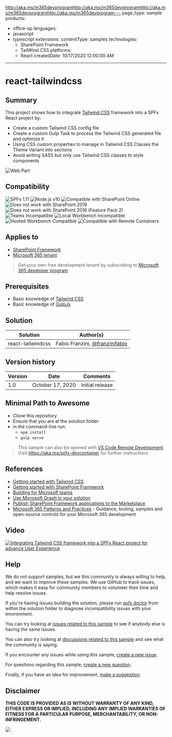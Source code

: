 http://aka.ms/m365devprogramhttp://aka.ms/m365devprogramhttp://aka.ms/m365devprogramhttp://aka.ms/m365devprogram---
page_type: sample
products:
- office-sp
languages:
- javascript
- typescript
extensions:
  contentType: samples
  technologies:
  - SharePoint Framework
  - TailWind CSS
  platforms:
  - React
  createdDate: 10/17/2020 12:00:00 AM
---

# react-tailwindcss

## Summary

This project shows how to integrate [Tailwind CSS](https://tailwindcss.com/) framework into a SPFx React project by:
- Create a custom Tailwind CSS config file
- Create a custom Gulp Task to process the Tailwind CSS generated file and optimize it
- Using CSS custom properties to manage in Tailwind CSS Classes the Theme Variant into sections
- Avoid writing SASS but only use Tailwind CSS classes to style components

![Web Part](./assets/react-tailwindcss-overview.gif)

## Compatibility

![SPFx 1.11](https://img.shields.io/badge/SPFx-1.11.0-green.svg)
![Node.js v10](https://img.shields.io/badge/Node.js-v10-green.svg)
![Compatible with SharePoint Online](https://img.shields.io/badge/SharePoint%20Online-Compatible-green.svg)
![Does not work with SharePoint 2019](https://img.shields.io/badge/SharePoint%20Server%202019-Incompatible-red.svg "SharePoint Server 2019 requires SPFx 1.4.1 or lower")
![Does not work with SharePoint 2016 (Feature Pack 2)](https://img.shields.io/badge/SharePoint%20Server%202016%20(Feature%20Pack%202)-Incompatible-red.svg "SharePoint Server 2016 Feature Pack 2 requires SPFx 1.1")
![Teams Incompatible](https://img.shields.io/badge/Teams-Incompatible-lightgrey.svg)
![Local Workbench Incompatible](https://img.shields.io/badge/Local%20Workbench-Compatible-green.svg)
![Hosted Workbench Compatible](https://img.shields.io/badge/Hosted%20Workbench-Compatible-green.svg)
![Compatible with Remote Containers](https://img.shields.io/badge/Remote%20Containers-Compatible-green.svg)

## Applies to

- [SharePoint Framework](https://aka.ms/spfx)
- [Microsoft 365 tenant](https://learn.microsoft.com/sharepoint/dev/spfx/set-up-your-developer-tenant)

> Get your own free development tenant by subscribing to [Microsoft 365 developer program](http://aka.ms/o365devprogram)

## Prerequisites

- Basic knowledge of [Tailwind CSS](https://tailwindcss.com/)
- Basic knowledge of [GulpJs](https://gulpjs.com/)

## Solution

Solution|Author(s)
--------|---------
react-tailwindcss | Fabio Franzini, [@franzinifabio](https://twitter.com/franzinifabio)

## Version history

Version|Date|Comments
-------|----|--------
1.0|October 17, 2020|Initial release



## Minimal Path to Awesome

- Clone this repository
- Ensure that you are at the solution folder
- in the command-line run:
  - `npm install`
  - `gulp serve`

>  This sample can also be opened with [VS Code Remote Development](https://code.visualstudio.com/docs/remote/remote-overview). Visit https://aka.ms/spfx-devcontainer for further instructions.

## References

- [Getting started with Tailwind CSS](https://tailwindcss.com/)
- [Getting started with SharePoint Framework](https://learn.microsoft.com/sharepoint/dev/spfx/set-up-your-developer-tenant)
- [Building for Microsoft teams](https://learn.microsoft.com/sharepoint/dev/spfx/build-for-teams-overview)
- [Use Microsoft Graph in your solution](https://learn.microsoft.com/sharepoint/dev/spfx/web-parts/get-started/using-microsoft-graph-apis)
- [Publish SharePoint Framework applications to the Marketplace](https://learn.microsoft.com/sharepoint/dev/spfx/publish-to-marketplace-overview)
- [Microsoft 365 Patterns and Practices](https://aka.ms/m365pnp) - Guidance, tooling, samples and open-source controls for your Microsoft 365 development

## Video

[![Integrating Tailwind CSS framework into a SPFx React project for advance User Experience](./assets/video-thumbnail.jpg)](https://www.youtube.com/watch?v=_gQkauERWh0 "Integrating Tailwind CSS framework into a SPFx React project for advance User Experience")

## Help

We do not support samples, but we this community is always willing to help, and we want to improve these samples. We use GitHub to track issues, which makes it easy for  community members to volunteer their time and help resolve issues.

If you're having issues building the solution, please run [spfx doctor](https://pnp.github.io/cli-microsoft365/cmd/spfx/spfx-doctor/) from within the solution folder to diagnose incompatibility issues with your environment.

You can try looking at [issues related to this sample](https://github.com/pnp/sp-dev-fx-webparts/issues?q=label%3A%22sample%3A%20react-tailwindcss") to see if anybody else is having the same issues.

You can also try looking at [discussions related to this sample](https://github.com/pnp/sp-dev-fx-webparts/discussions?discussions_q=react-tailwindcss) and see what the community is saying.


If you encounter any issues while using this sample, [create a new issue](https://github.com/pnp/sp-dev-fx-webparts/issues/new?assignees=&labels=Needs%3A+Triage+%3Amag%3A%2Ctype%3Abug-suspected%2Csample%3A%20react-tailwindcss&template=bug-report.yml&sample=react-tailwindcss&authors=@fabiofranzini&title=react-tailwindcss%20-%20).

For questions regarding this sample, [create a new question](https://github.com/pnp/sp-dev-fx-webparts/issues/new?assignees=&labels=Needs%3A+Triage+%3Amag%3A%2Ctype%3Aquestion%2Csample%3A%20react-tailwindcss&template=question.yml&sample=react-tailwindcss&authors=@fabiofranzini&title=react-tailwindcss%20-%20).

Finally, if you have an idea for improvement, [make a suggestion](https://github.com/pnp/sp-dev-fx-webparts/issues/new?assignees=&labels=Needs%3A+Triage+%3Amag%3A%2Ctype%3Aenhancement%2Csample%3A%20react-tailwindcss&template=question.yml&sample=react-tailwindcss&authors=@fabiofranzini&title=react-tailwindcss%20-%20).

## Disclaimer

**THIS CODE IS PROVIDED *AS IS* WITHOUT WARRANTY OF ANY KIND, EITHER EXPRESS OR IMPLIED, INCLUDING ANY IMPLIED WARRANTIES OF FITNESS FOR A PARTICULAR PURPOSE, MERCHANTABILITY, OR NON-INFRINGEMENT.**

<img src="https://pnptelemetry.azurewebsites.net/sp-dev-fx-webparts/samples/react-tailwindcss" />
